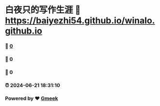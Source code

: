 # 白夜只的写作生涯 :link: https://baiyezhi54.github.io/winalo.github.io 
### :page_facing_up: [0](https://baiyezhi54.github.io/winalo.github.io/tag.html) 
### :speech_balloon: 0 
### :hibiscus: 0 
### :alarm_clock: 2024-06-21 18:31:10 
### Powered by :heart: [Gmeek](https://github.com/Meekdai/Gmeek)
